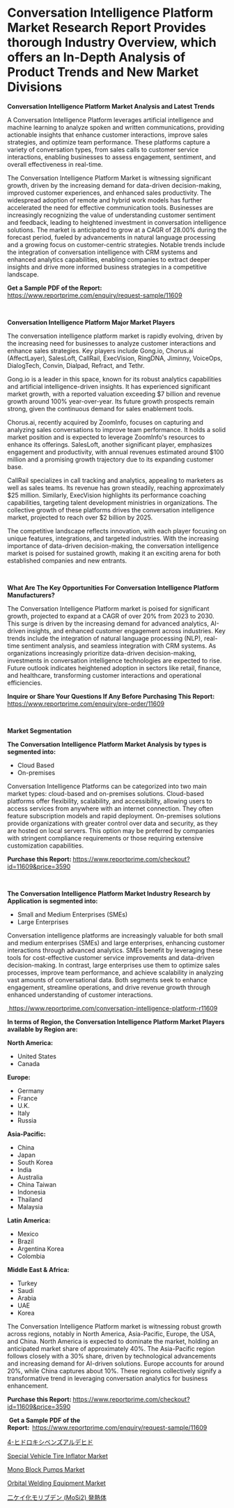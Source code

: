 <p><h1>Conversation Intelligence Platform Market Research Report Provides thorough Industry Overview, which offers an In-Depth Analysis of Product Trends and New Market Divisions</h1></p><p><strong>Conversation Intelligence Platform Market Analysis and Latest Trends</strong></p>
<p><p>A Conversation Intelligence Platform leverages artificial intelligence and machine learning to analyze spoken and written communications, providing actionable insights that enhance customer interactions, improve sales strategies, and optimize team performance. These platforms capture a variety of conversation types, from sales calls to customer service interactions, enabling businesses to assess engagement, sentiment, and overall effectiveness in real-time.</p><p>The Conversation Intelligence Platform Market is witnessing significant growth, driven by the increasing demand for data-driven decision-making, improved customer experiences, and enhanced sales productivity. The widespread adoption of remote and hybrid work models has further accelerated the need for effective communication tools. Businesses are increasingly recognizing the value of understanding customer sentiment and feedback, leading to heightened investment in conversation intelligence solutions. The market is anticipated to grow at a CAGR of 28.00% during the forecast period, fueled by advancements in natural language processing and a growing focus on customer-centric strategies. Notable trends include the integration of conversation intelligence with CRM systems and enhanced analytics capabilities, enabling companies to extract deeper insights and drive more informed business strategies in a competitive landscape.</p></p>
<p><strong>Get a Sample PDF of the Report:&nbsp;</strong> <a href="https://www.reportprime.com/enquiry/request-sample/11609">https://www.reportprime.com/enquiry/request-sample/11609</a></p>
<p>&nbsp;</p>
<p><strong>Conversation Intelligence Platform Major Market Players</strong></p>
<p><p>The conversation intelligence platform market is rapidly evolving, driven by the increasing need for businesses to analyze customer interactions and enhance sales strategies. Key players include Gong.io, Chorus.ai (AffectLayer), SalesLoft, CallRail, ExecVision, RingDNA, Jiminny, VoiceOps, DialogTech, Convin, Dialpad, Refract, and Tethr.</p><p>Gong.io is a leader in this space, known for its robust analytics capabilities and artificial intelligence-driven insights. It has experienced significant market growth, with a reported valuation exceeding $7 billion and revenue growth around 100% year-over-year. Its future growth prospects remain strong, given the continuous demand for sales enablement tools.</p><p>Chorus.ai, recently acquired by ZoomInfo, focuses on capturing and analyzing sales conversations to improve team performance. It holds a solid market position and is expected to leverage ZoomInfo's resources to enhance its offerings. SalesLoft, another significant player, emphasizes engagement and productivity, with annual revenues estimated around $100 million and a promising growth trajectory due to its expanding customer base.</p><p>CallRail specializes in call tracking and analytics, appealing to marketers as well as sales teams. Its revenue has grown steadily, reaching approximately $25 million. Similarly, ExecVision highlights its performance coaching capabilities, targeting talent development ministries in organizations. The collective growth of these platforms drives the conversation intelligence market, projected to reach over $2 billion by 2025.</p><p>The competitive landscape reflects innovation, with each player focusing on unique features, integrations, and targeted industries. With the increasing importance of data-driven decision-making, the conversation intelligence market is poised for sustained growth, making it an exciting arena for both established companies and new entrants.</p></p>
<p>&nbsp;</p>
<p><strong>What Are The Key Opportunities For Conversation Intelligence Platform Manufacturers?</strong></p>
<p><p>The Conversation Intelligence Platform market is poised for significant growth, projected to expand at a CAGR of over 20% from 2023 to 2030. This surge is driven by the increasing demand for advanced analytics, AI-driven insights, and enhanced customer engagement across industries. Key trends include the integration of natural language processing (NLP), real-time sentiment analysis, and seamless integration with CRM systems. As organizations increasingly prioritize data-driven decision-making, investments in conversation intelligence technologies are expected to rise. Future outlook indicates heightened adoption in sectors like retail, finance, and healthcare, transforming customer interactions and operational efficiencies.</p></p>
<p><strong>Inquire or Share Your Questions If Any Before Purchasing This Report:</strong> <a href="https://www.reportprime.com/enquiry/pre-order/11609">https://www.reportprime.com/enquiry/pre-order/11609</a></p>
<p>&nbsp;</p>
<p><strong>Market Segmentation</strong></p>
<p><strong>The Conversation Intelligence Platform Market Analysis by types is segmented into:</strong></p>
<p><ul><li>Cloud Based</li><li>On-premises</li></ul></p>
<p><p>Conversation Intelligence Platforms can be categorized into two main market types: cloud-based and on-premises solutions. Cloud-based platforms offer flexibility, scalability, and accessibility, allowing users to access services from anywhere with an internet connection. They often feature subscription models and rapid deployment. On-premises solutions provide organizations with greater control over data and security, as they are hosted on local servers. This option may be preferred by companies with stringent compliance requirements or those requiring extensive customization capabilities.</p></p>
<p><strong>Purchase this Report:&nbsp;</strong><a href="https://www.reportprime.com/checkout?id=11609&price=3590">https://www.reportprime.com/checkout?id=11609&price=3590</a></p>
<p>&nbsp;</p>
<p><strong>The Conversation Intelligence Platform Market Industry Research by Application is segmented into:</strong></p>
<p><ul><li>Small and Medium Enterprises (SMEs)</li><li>Large Enterprises</li></ul></p>
<p><p>Conversation intelligence platforms are increasingly valuable for both small and medium enterprises (SMEs) and large enterprises, enhancing customer interactions through advanced analytics. SMEs benefit by leveraging these tools for cost-effective customer service improvements and data-driven decision-making. In contrast, large enterprises use them to optimize sales processes, improve team performance, and achieve scalability in analyzing vast amounts of conversational data. Both segments seek to enhance engagement, streamline operations, and drive revenue growth through enhanced understanding of customer interactions.</p></p>
<p><a href="https://www.reportprime.com/conversation-intelligence-platform-r11609">&nbsp;https://www.reportprime.com/conversation-intelligence-platform-r11609</a></p>
<p><strong>In terms of Region, the Conversation Intelligence Platform Market Players available by Region are:</strong></p>
<p>
    <p> <strong> North America: </strong>
        <ul>
            <li>United States</li>
            <li>Canada</li>
        </ul>
        </p> 
    <p> <strong> Europe: </strong>
        <ul>
            <li>Germany</li>
            <li>France</li>
            <li>U.K.</li>
            <li>Italy</li>
            <li>Russia</li>
        </ul>
        </p> 
    <p> <strong> Asia-Pacific: </strong>
        <ul>
            <li>China</li>
            <li>Japan</li>
            <li>South Korea</li>
            <li>India</li>
            <li>Australia</li>
            <li>China Taiwan</li>
            <li>Indonesia</li>
            <li>Thailand</li>
            <li>Malaysia</li>
        </ul>
        </p> 
    <p> <strong> Latin America: </strong>
        <ul>
            <li>Mexico</li>
            <li>Brazil</li>
            <li>Argentina Korea</li>
            <li>Colombia</li>
        </ul>
        </p> 
    <p> <strong> Middle East & Africa: </strong>
        <ul>
            <li>Turkey</li>
            <li>Saudi</li>
            <li>Arabia</li>
            <li>UAE</li>
            <li>Korea</li>
        </ul>
    </p>
    </p>
<p><p>The Conversation Intelligence Platform market is witnessing robust growth across regions, notably in North America, Asia-Pacific, Europe, the USA, and China. North America is expected to dominate the market, holding an anticipated market share of approximately 40%. The Asia-Pacific region follows closely with a 30% share, driven by technological advancements and increasing demand for AI-driven solutions. Europe accounts for around 20%, while China captures about 10%. These regions collectively signify a transformative trend in leveraging conversation analytics for business enhancement.</p></p>
<p><strong>Purchase this Report: </strong><a href="https://www.reportprime.com/checkout?id=11609&price=3590">https://www.reportprime.com/checkout?id=11609&price=3590</a></p>
<p>&nbsp;<strong>Get a Sample PDF of the Report:&nbsp;&nbsp;</strong><a href="https://www.reportprime.com/enquiry/request-sample/11609">https://www.reportprime.com/enquiry/request-sample/11609</a></p>
<p><strong></strong></p>
<p><p><a href="https://medium.com/@maninajar/4-hydroxybenzaldehyde-market-%E3%81%AE%E3%82%B0%E3%83%AD%E3%83%BC%E3%83%90%E3%83%AB%E5%B8%82%E5%A0%B4%E6%A6%82%E8%A6%81%E3%81%AF-%E4%B8%96%E7%95%8C%E3%81%8A%E3%82%88%E3%81%B3%E4%B8%BB%E8%A6%81%E5%B8%82%E5%A0%B4%E3%81%AB%E3%81%8A%E3%81%91%E3%82%8B%E6%A5%AD%E7%95%8C%E3%81%AB%E5%BD%B1%E9%9F%BF%E3%82%92%E4%B8%8E%E3%81%88%E3%82%8B%E4%B8%BB%E8%A6%81%E3%81%AA%E3%83%88%E3%83%AC%E3%83%B3%E3%83%89%E3%81%AB%E3%81%A4%E3%81%84%E3%81%A6-%E7%8B%AC%E8%87%AA%E3%81%AE%E8%A6%96%E7%82%B9%E3%82%92%E6%8F%90%E4%BE%9B%E3%81%97%E3%81%BE%E3%81%99-4d5f5861f5c7">4-ヒドロキシベンズアルデヒド</a></p><p><a href="https://issuu.com/reportprime-2/docs/special-vehicle-tire-inflator-marke_ae90de46cb3d9c">Special Vehicle Tire Inflator Market</a></p><p><a href="https://www.linkedin.com/pulse/mono-block-pumps-market-revolution-2024-2031-trends-shaping-1z4ve?trackingId=StmlsjiPQ4KaKm3dqXfxqg%3D%3D">Mono Block Pumps Market</a></p><p><a href="https://www.linkedin.com/pulse/future-trends-global-orbital-welding-equipment-market-insights-3clqc?trackingId=1h2FMI94QyuNEup7a8PGmA%3D%3D">Orbital Welding Equipment Market</a></p><p><a href="https://medium.com/@maninajar/molybdenum-disilicide-mosi2-heating-element-3713f501eda3">二ケイ化モリブデン (MoSi2) 発熱体</a></p></p>
